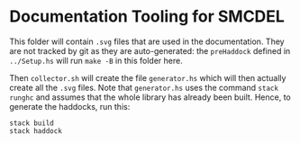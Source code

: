 # Documentation Tooling for SMCDEL

This folder will contain `.svg` files that are used in the documentation.
They are not tracked by git as they are auto-generated: the `preHaddock`
defined in `../Setup.hs` will run `make -B` in this folder here.

Then `collector.sh` will create the file `generator.hs` which will then
actually create all the `.svg` files. Note that `generator.hs` uses the
command `stack runghc` and assumes that the whole library has already
been built. Hence, to generate the haddocks, run this:

```
stack build
stack haddock
```
